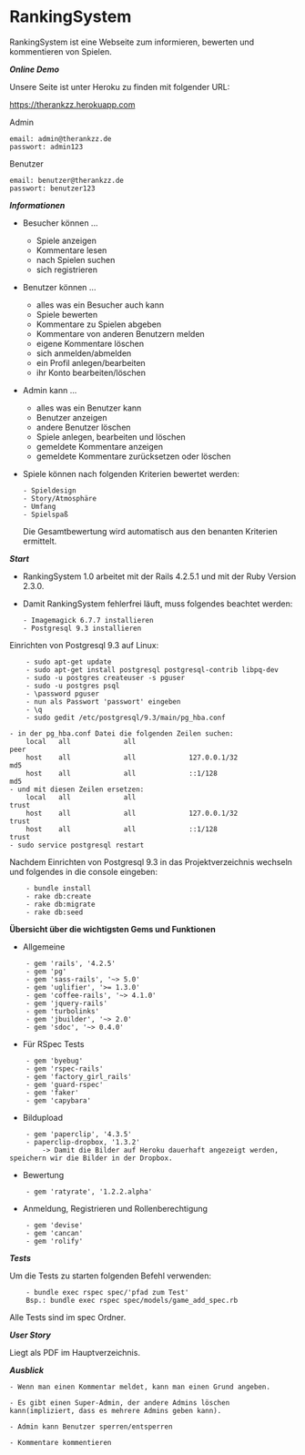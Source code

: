 # RankingSystem

RankingSystem ist eine Webseite zum informieren, bewerten und kommentieren von Spielen.

***Online Demo***

Unsere Seite ist unter Heroku zu finden mit folgender URL:

https://therankzz.herokuapp.com

Admin
```
email: admin@therankzz.de
passwort: admin123
```
Benutzer
```
email: benutzer@therankzz.de
passwort: benutzer123
```

***Informationen***

*   Besucher können ...
    - Spiele anzeigen
    - Kommentare lesen
    - nach Spielen suchen
    - sich registrieren

*   Benutzer können ...
    - alles was ein Besucher auch kann
    - Spiele bewerten
    - Kommentare zu Spielen abgeben
    - Kommentare von anderen Benutzern melden
    - eigene Kommentare löschen
    - sich anmelden/abmelden
    - ein Profil anlegen/bearbeiten
    - ihr Konto bearbeiten/löschen

*   Admin kann ...
    - alles was ein Benutzer kann
    - Benutzer anzeigen
    - andere Benutzer löschen
    - Spiele anlegen, bearbeiten und löschen
    - gemeldete Kommentare anzeigen
    - gemeldete Kommentare zurücksetzen oder löschen

*   Spiele können nach folgenden Kriterien bewertet werden:

        - Spieldesign
        - Story/Atmosphäre
        - Umfang
        - Spielspaß

    Die Gesamtbewertung wird automatisch aus den benanten Kriterien ermittelt.


***Start***
*   RankingSystem 1.0 arbeitet mit der Rails 4.2.5.1 und mit der Ruby Version
    2.3.0.
*   Damit RankingSystem fehlerfrei läuft, muss folgendes beachtet werden:

        - Imagemagick 6.7.7 installieren
        - Postgresql 9.3 installieren


Einrichten von Postgresql 9.3 auf Linux:

```
    - sudo apt-get update
    - sudo apt-get install postgresql postgresql-contrib libpq-dev
    - sudo -u postgres createuser -s pguser
    - sudo -u postgres psql
    - \password pguser
    - nun als Passwort 'passwort' eingeben
    - \q
    - sudo gedit /etc/postgresql/9.3/main/pg_hba.conf

```
    - in der pg_hba.conf Datei die folgenden Zeilen suchen:
        local   all             all                                     peer
        host    all             all             127.0.0.1/32            md5
        host    all             all             ::1/128                 md5
    - und mit diesen Zeilen ersetzen:
        local   all             all                                     trust
        host    all             all             127.0.0.1/32            trust
        host    all             all             ::1/128                 trust
    - sudo service postgresql restart

Nachdem Einrichten von Postgresql 9.3 in das Projektverzeichnis wechseln und
folgendes in die console eingeben:

```
    - bundle install
    - rake db:create
    - rake db:migrate
    - rake db:seed
```

**Übersicht über die wichtigsten Gems und Funktionen**
*   Allgemeine

```
    - gem 'rails', '4.2.5'
    - gem 'pg'
    - gem 'sass-rails', '~> 5.0'
    - gem 'uglifier', '>= 1.3.0'
    - gem 'coffee-rails', '~> 4.1.0'
    - gem 'jquery-rails'
    - gem 'turbolinks'
    - gem 'jbuilder', '~> 2.0'
    - gem 'sdoc', '~> 0.4.0'
```

*   Für RSpec Tests

```
    - gem 'byebug'
    - gem 'rspec-rails'
    - gem 'factory_girl_rails'
    - gem 'guard-rspec'
    - gem 'faker'
    - gem 'capybara'
```

*   Bildupload

```
    - gem 'paperclip', '4.3.5'
    - paperclip-dropbox, '1.3.2'
        -> Damit die Bilder auf Heroku dauerhaft angezeigt werden, speichern wir die Bilder in der Dropbox.
```

*   Bewertung

```
    - gem 'ratyrate', '1.2.2.alpha'
```

*   Anmeldung, Registrieren und Rollenberechtigung

```
    - gem 'devise'
    - gem 'cancan'
    - gem 'rolify'
```

***Tests***

Um die Tests zu starten folgenden Befehl verwenden:

```
    - bundle exec rspec spec/'pfad zum Test'
    Bsp.: bundle exec rspec spec/models/game_add_spec.rb
```

Alle Tests sind im spec Ordner.

***User Story***

Liegt als PDF im Hauptverzeichnis.


***Ausblick***

    - Wenn man einen Kommentar meldet, kann man einen Grund angeben.

    - Es gibt einen Super-Admin, der andere Admins löschen kann(impliziert, dass es mehrere Admins geben kann).

    - Admin kann Benutzer sperren/entsperren

    - Kommentare kommentieren

